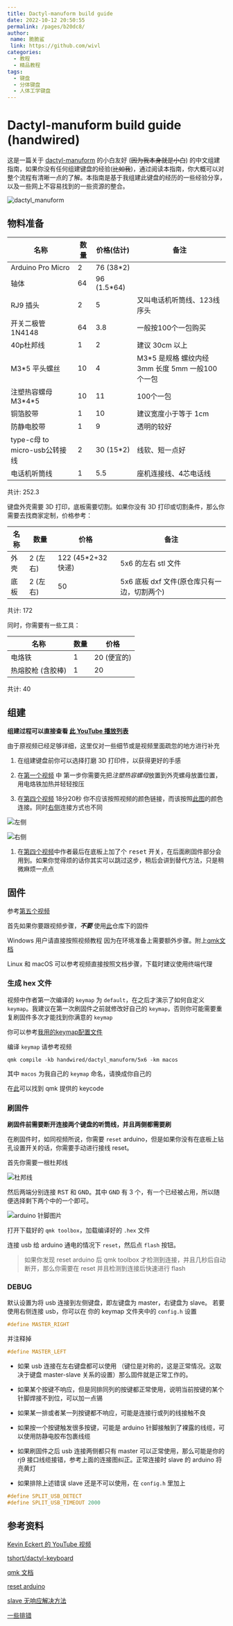 ```yaml
---
title: Dactyl-manuform build guide
date: 2022-10-12 20:50:55
permalink: /pages/b20dc8/
author:
 name: 脆脆鲨
 link: https://github.com/wivl
categories:
  - 教程
  - 精品教程
tags:
  - 键盘
  - 分体键盘
  - 人体工学键盘
---
```

# Dactyl-manuform build guide (handwired)

这是一篇关于 [dactyl-manuform](https://github.com/tshort/dactyl-keyboard) 的小白友好 (~~因为我本身就是小白~~) 的中文组建指南，如果你没有任何组建键盘的经验(~~比如我~~)，通过阅读本指南，你大概可以对整个流程有清晰一点的了解。本指南是基于我组建此键盘的经历的一些经验分享，以及一些网上不容易找到的一些资源的整合。

<!-- more -->

![dactyl_manuform](https://cdn.staticaly.com/gh/wivl/dactyl-build-guide@master/pics/IMG_2496.png)

## 物料准备

|名称|数量|价格(估计)|备注|
|---|---|---|---|
|Arduino Pro Micro|2|76 (38*2)||
|轴体|64|96 (1.5*64)||
|RJ9 插头|2|5|又叫电话机听筒线、123线序头|
|开关二极管1N4148|64|3.8|一般按100个一包购买|
|40p杜邦线|1|2|建议 30cm 以上|
|M3\*5 平头螺丝|10|4|M3\*5 是规格 螺纹内经 3mm 长度 5mm 一般100个一包|
|注塑热容螺母 M3\*4\*5|10|11|100个一包|
|铜箔胶带|1|10|建议宽度小于等于 1cm|
|防静电胶带|1|9|透明的较好|
|type-c母 to micro-usb公转接线|2|30 (15*2)|线软、短一点好|
|电话机听筒线|1|5.5|座机连接线、4芯电话线|

共计: 252.3

键盘外壳需要 3D 打印，底板需要切割。如果你没有 3D 打印或切割条件，那么你需要去找商家定制，价格参考：

|名称|数量|价格|备注|
|---|---|---|---|
|外壳|2 (左 右)|122 (45*2+32快递)|5x6 的左右 stl 文件|
|底板|2 (左 右)|50|5x6 底板 dxf 文件(原仓库只有一边，切割两个)|

共计: 172

同时，你需要有一些工具：

|名称|数量|价格|
|---|---|---|
|电烙铁|1|20 (便宜的)|
|热熔胶枪 (含胶棒)|1|20|

共计: 40


## 组建
 
**组建过程可以直接查看 [此 YouTube 播放列表](https://youtube.com/playlist?list=PLJcTwFs4jAY0VnJDXhexZw7X3OIjXQkiY)**

由于原视频已经足够详细，这里仅对一些细节或是视频里面疏忽的地方进行补充

1. 在组建键盘前你可以选择打磨 3D 打印件，以获得更好的手感

2. 在[第一个视频](https://www.youtube.com/watch?v=dWC_8BOArzc&list=PLJcTwFs4jAY0VnJDXhexZw7X3OIjXQkiY&index=1) 中 第一步你需要先把*注塑热容螺母*放置到外壳螺母放置位置，用电烙铁加热并轻轻按压

3. 在[第四个视频](https://www.youtube.com/watch?v=Oloh3Yabu6I&list=PLJcTwFs4jAY0VnJDXhexZw7X3OIjXQkiY&index=4) 18分20秒 你不应该按照视频的颜色链接，而该按照[此图](https://github.com/tshort/dactyl-keyboard/blob/master/resources/dactyl_manuform_left_wire_diagram.png)的颜色连接。同时[右侧](https://github.com/tshort/dactyl-keyboard/blob/master/resources/dactyl_manuform_right_wire_diagram.png)连接方式也不同
   
![左侧](https://cdn.staticaly.com/gh/wivl/dactyl-build-guide@master/pics/dactyl_manuform_left_wire_diagram.png)

![右侧](https://cdn.staticaly.com/gh/wivl/dactyl-build-guide@master/pics/dactyl_manuform_right_wire_diagram.png)

1. 在[第四个视频](https://www.youtube.com/watch?v=Oloh3Yabu6I&list=PLJcTwFs4jAY0VnJDXhexZw7X3OIjXQkiY&index=4)中作者最后在底板上加了个 <kbd>reset</kbd> 开关，在后面刷固件部分会用到。如果你觉得烦的话你其实可以跳过这步，稍后会讲到替代方法，只是稍微麻烦一点点

## 固件

参考[第五个视频](https://www.youtube.com/watch?v=fR-w97o7dgg&list=PLJcTwFs4jAY0VnJDXhexZw7X3OIjXQkiY&index=5)

首先如果你要跟视频步骤，***不要*** 使用[此](https://github.com/tshort/qmk_firmware/tree/master/keyboards/dactyl-manuform)仓库下的固件

Windows 用户请直接按照视频教程 因为在环境准备上需要额外步骤。附上[qmk文档](https://docs.qmk.fm/)

Linux 和 macOS 可以参考视频直接按照文档步骤，下载时建议使用终端代理

### 生成 hex 文件

视频中作者第一次编译的 <code>keymap</code> 为 <code>default</code>，在之后才演示了如何自定义 <code>keymap</code>。我建议在第一次刷固件之前就修改好自己的 <code>keymap</code>，否则你可能需要重复刷固件多次才能找到你满意的 <code>keymap</code>

你可以参考[我用的keymap配置文件](https://github.com/wivl/configs/tree/main/keymaps)

编译 <code>keymap</code> 请参考视频

```
qmk compile -kb handwired/dactyl_manuform/5x6 -km macos
```
其中 <code>macos</code> 为我自己的 <code>keymap</code> 命名，请换成你自己的

在[此](https://docs.qmk.fm/#/keycodes_basic)可以找到 qmk 提供的 keycode

### 刷固件

**刷固件前需要断开连接两个键盘的听筒线，并且两侧都需要刷**

在刷固件时，如同视频所说，你需要 <code>reset</code> arduino，但是如果你没有在底板上钻孔设置开关的话，你需要手动进行接线 reset。

首先你需要一根杜邦线

![杜邦线](https://cdn.staticaly.com/gh/wivl/dactyl-build-guide@master/pics/杜邦线.png)

然后两端分别连接 <kbd>RST</kbd> 和 <kbd>GND</kbd>。其中 <kbd>GND</kbd> 有 3 个，有一个已经被占用，所以随便选择剩下两个中的一个即可。

![arduino 针脚图片](https://cdn.staticaly.com/gh/wivl/dactyl-build-guide@master/pics/xarduino_pro_micro_reset_pins.jpg.pagespeed.ic.SDTatP2YA3.webp)

打开下载好的 <code>qmk toolbox</code>，加载编译好的 <code>.hex</code> 文件

连接 usb 给 arduino 通电的情况下 <code>reset</code>，然后点 <code>flash</code> 按钮。

> 如果你发现 reset arduino 后 qmk toolbox 才检测到连接，并且几秒后自动断开，那么你需要在 reset 并且检测到连接后快速进行 flash

### DEBUG
默认设置为将 usb 连接到左侧键盘，即左键盘为 master，右键盘为 slave。
若要使用右侧连接 usb，你可以在 你的 keymap 文件夹中的 <code>config.h</code> 设置

```c
#define MASTER_RIGHT
```
并注释掉
```c
#define MASTER_LEFT
```


* 如果 usb 连接在左右键盘都可以使用 （键位是对称的，这是正常情况。这取决于键盘 master-slave 关系的设置）那么固件就是正常工作的。

* 如果某个按键不响应，但是同排同列的按键都正常使用，说明当前按键的某个针脚焊接不到位，可以加一点锡

* 如果某一排或者某一列按键都不响应，可能是连接行或列的线接触不良

* 如果按一个按键触发很多按键，可能是 arduino 针脚接触到了裸露的线缆，可以使用防静电胶布包裹线缆

* 如果刷固件之后 usb 连接两侧都只有 master 可以正常使用，那么可能是你的 rj9 接口线缆接错，参考上面的连接图纠正。正常连接时 slave 的 arduino 将亮黄灯

* 如果排除上述错误 slave 还是不可以使用，在 <code>config.h</code> 里加上

```c
#define SPLIT_USB_DETECT
#define SPLIT_USB_TIMEOUT 2000
```

## 参考资料

[Kevin Eckert 的 YouTube 视频](https://www.youtube.com/playlist?list=PLJcTwFs4jAY0VnJDXhexZw7X3OIjXQkiY)

[tshort/dactyl-keyboard](https://github.com/tshort/dactyl-keyboard)

[qmk 文档](https://docs.qmk.fm/)

[reset arduino](https://www.shellhacks.com/arduino-pro-micro-reset-restore-bootloader/)

[slave 无响应解决方法](https://github.com/qmk/qmk_firmware/issues/9697)

[一些排错](https://docs.splitkb.com/hc/en-us/articles/360010588860-Only-one-half-of-my-keyboard-works-at-a-time-but-not-when-they-are-both-connected)




